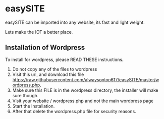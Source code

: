 # easySITE
easySITE can be imported into any website, its fast and light weight.

Lets make the IOT a better place.

## Installation of Wordpress
To install for wordpress, please READ THESE instructions.

1. Do not copy any of the files to wordpress
2. Visit this url, and download this file https://raw.githubusercontent.com/alwaysontop617/easySITE/master/wordpress.php.
3. Make sure this FILE is in the wordpress directory, the installer will make sure though.
4. Visit your website / wordpress.php and not the main wordpress page
5. Start the Installation.
6. After that delete the wordpress.php file for security reasons.
